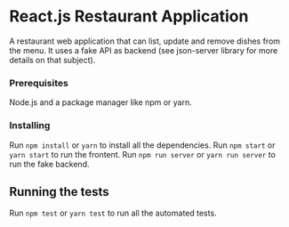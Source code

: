 # React.js Restaurant Application

A restaurant web application that can list, update and remove dishes from the menu. It uses a fake API as backend (see json-server library for more details on that subject).

### Prerequisites

Node.js and a package manager like npm or yarn.

### Installing

Run `npm install` or `yarn` to install all the dependencies.
Run `npm start` or `yarn start` to run the frontent.
Run `npm run server` or `yarn run server` to run the fake backend.

## Running the tests

Run `npm test` or `yarn test` to run all the automated tests.
